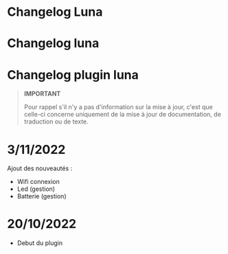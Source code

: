 # Changelog Luna

# Changelog luna

# Changelog plugin luna

>**IMPORTANT**
>
>Pour rappel s'il n'y a pas d'information sur la mise à jour, c'est que celle-ci concerne uniquement de la mise à jour de documentation, de traduction ou de texte.

# 3/11/2022

Ajout des nouveautés : 

- Wifi connexion
- Led (gestion)
- Batterie (gestion)

# 20/10/2022

- Debut du plugin
